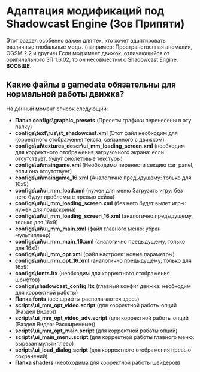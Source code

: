 # Адаптация модификаций под Shadowcast Engine (Зов Припяти)

Этот раздел особенно важен для тех, кто хочет адаптировать различные глобальные моды. (например: Пространственная аномалия, OGSM 2.2 и другие) Если мод имеет движок, отличающийся от оригинального ЗП 1.6.02, то он несовместим с Shadowcast Engine. **ВООБЩЕ**.

## Какие файлы в gamedata обязательны для нормальной работы движка?

На данный момент список следующий:

* **Папка configs\graphic_presets** (Пресеты графики перенесены в эту папку)  
* **configs\text\rus\st_shadowcast.xml** (Этот файл необходим для корректного отображения текста, связанного с движком)  
* **configs\ui\textures_descr\ui_mm_loading_screen.xml** (необходим для корректного отображения загрузочного экрана: если отсутствует, будут фиолетовые текстуры)  
* **configs\ui\maingame.xml** (Необходимо перенести секцию car_panel, если она отсутствует)  
* **configs\ui\maingame_16.xml** (Аналогично предыдущему: только для 16x9)  
* **configs\ui\ui_mm_load.xml** (нужен для меню Загрузить игру: без него будут проблемы с превью сейва)  
* **configs\ui\ui_mm_loading_screen.xml** (без него будет вылет игры: нужен для лоадскрина)  
* **configs\ui\ui_mm_loading_screen_16.xml** (аналогично предыдущему, только для 16x9)  
* **configs\ui\ui_mm_main.xml** (файл главного меню: убран мультиплеер)  
* **configs\ui\ui_mm_main_16.xml** (аналогично предыдущему, только для 16x9)  
* **configs\ui\ui_mm_opt.xml** (файл настроек: новые параметры)  
* **configs\ui\ui_mm_opt_16.xml** (аналогично предыдущему, только для 16x9)  
* **configs\fonts.ltx** (необходим для корректного отображения шрифтов)  
* **configs\shadowcast_config.ltx** (главный конфиг движка: необходим для корректной работы)  
* **Папка fonts** (все шрифты располагаются здесь)
* **scripts\ui_mm_opt_video.script** (для корректной работы опций (Раздел Видео))
* **scripts\ui_mm_opt_video_adv.script** (для корректной работы опций (Раздел Видео: Расширенные))
* **scripts\ui_mm_opt_main.script** (для корректной работы опций)
* **scripts\ui_main_menu.script** (для корректной работы главного меню: вырезан мультиплеер)
* **scripts\ui_load_dialog.script** (для корректного отображения превью сохранений)
* **Папка shaders** (необходима для корректной работы шейдеров)
